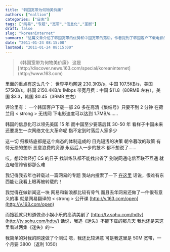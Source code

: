 ```yaml
---
title: "韩国宽带为何物美价廉"
authors: ["eallion"]
categories: ["日志"]
tags: ["网易","专题","宽带","信息化","垄断"]
draft: false
slug: "koreaninternet"
summary: "这篇文章介绍了韩国宽带的优势和中国宽带的落后，作者提到了韩国客户下载电影的速度非常快，而中国宽带不仅落后韩国，也落后于美国。作者批评了中国的网络体制，指出它导致了目光短浅的决策、朝令暮改的政策、垄断和浪费资源等问题。作者还提到自己对网速进行了测试，表达对自己网速的满意。"
date: "2011-01-24 08:15:00"
lastmod: "2011-01-24 08:15:00"
---
```


<blockquote>《韩国宽带为何物美价廉》
这是 [http://discover.news.163.com/special/koreaninternet](http://www.163.com)</blockquote>
里面的重点有这么几个：
世界平均网速 230.3KB/s，中国 107.5KB/s，美国 575KB/s，韩国 2150.4KB/s
1Mbps 带宽月费：中国 $11.8（80RMB 左右），美国 $3.3，韩国 $0.45（3RMB 左右）

评论里有：
一个韩国客户下载一部 2G 多在高清《集结号》只要不到 2 分钟
在荷兰用 < strong > 无线网 </strong > 下电影速度可以达到 1.7MB/s……

韩国的信息化可以领先美国 15 年
而中国至少要落后其 30-50 年
看样子中国未来还要发生一次网络文化大革命呢
指不定到时落后人家多少

这一切
归根结底都是这个病态的体制造成的
目光短浅的决策
朝令暮改的政策
有恃无恐的垄断
恶意浪费的资源
永远后人一步的技术
都不想说了……

哎，想起曾经打 CS 的日子
找训练队都不能找出省了
别说网通电信互联不互通
就连电信跨省都那么难

我记得我去年也转载过一篇网易的专题
我站内搜索了一下 [在这里](http://eallion.com/netease-black-brick-house-property-awards-in-the-first-quarter-2010)
话说，很难有东西能让我看上眼再被转载的！

我觉得在做新闻这一块
网易和新浪都比较有骨气
而且去年网易还做了一件很有意义的事
就是网易翻译的 < strong > 公开课 </strong> [http://v.163.com/open](http://v.163.com/open)

而搜狐就只知道做点小娱小乐的高清美剧了 [http://tv.sohu.com/hdtv](http://tv.sohu.com/hdtv/)
话说，我追《迷失》不能下载的那几天
我也还是来这里看过两集《迷失》的～

我简单的对我的网速做了个测试
嗯，我还比较满意
可是我这里是 50M 宽带，一个月要 3800（返利 1050）
